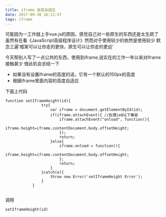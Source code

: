 ```yaml
---
title: iframe 高度自适应
date: 2017-09-30 16:12:57
tags: iframe
---
```


可能因为一工作就上手vue.js的原因，感觉自己对一些原生的东西还是太生疏了
虽然有在看《JavaScript高级程序设计》然而对于使用较少的依然是使用较少
默念三遍'框架可以让你走的更快，原生可以让你走的更远'

今天帮别人写了一点公共的东西，使用到iframe,说实在的工作一年以来对iframe接触甚少
借此机会总结一下
- 如果没有设置iframe的高度的话，它有一个默认的150px的高度
- 根据iframe里面内容的高度自适应<!--more-->

下面上代码

```
function setIframeHeight(id){
			    try{
			        var iframe = document.getElementById(id);
			        if(iframe.attachEvent){ //处理ie8以下兼容
			            iframe.attachEvent("onload", function(){
			                iframe.height=iframe.contentDocument.body.offsetHeight; 
			            });
			            return;
			        }else{
			            iframe.onload = function(){
			                iframe.height=iframe.contentDocument.body.offsetHeight; 
			            };
			            return;                 
			        }     
			    }catch(e){
			        throw new Error('setIframeHeight Error');
			    }
			}
			
```

调用 

```
setIframeHeight(id)

```
















